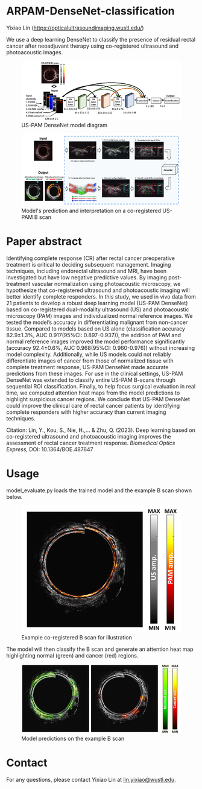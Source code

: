 # ARPAM-DenseNet-classification
Yixiao Lin (https://opticalultrasoundimaging.wustl.edu/)


We use a deep learning DenseNet to classify the presence of residual rectal cancer after neoadjuvant therapy using co-registered ultrasound and photoacoustic images.
<figure>
  <img src="https://github.com/OpticalUltrasoundImaging/ARPAM-DenseNet-classification/blob/main/model%20diagram.PNG" alt="Model diagram">
  <figcaption>US-PAM DenseNet model diagram</figcaption>
</figure>

<figure>
  <img src="https://github.com/OpticalUltrasoundImaging/ARPAM-DenseNet-classification/blob/main/model%20prediction%20pipeline.PNG" alt="Model prediction">
  <figcaption>Model's prediction and interpretation on a co-registered US-PAM B scan</figcaption>
</figure>

# Paper abstract
Identifying complete response (CR) after rectal cancer preoperative treatment is critical to deciding subsequent management. Imaging techniques, including endorectal ultrasound and MRI, have been investigated but have low negative predictive values. By imaging post-treatment vascular normalization using photoacoustic microscopy, we hypothesize that co-registered ultrasound and photoacoustic imaging will better identify complete responders. In this study, we used in vivo data from 21 patients to develop a robust deep learning model (US-PAM DenseNet) based on co-registered dual-modality ultrasound (US) and photoacoustic microscopy (PAM) images and individualized normal reference images.  We tested the model’s accuracy in differentiating malignant from non-cancer tissue. Compared to models based on US alone (classification accuracy 82.9±1.3%, AUC 0.917(95%CI: 0.897-0.937)), the addition of PAM and normal reference images improved the model performance significantly (accuracy 92.4±0.6%, AUC 0.968(95%CI: 0.960-0.976)) without increasing model complexity. Additionally, while US models could not reliably differentiate images of cancer from those of normalized tissue with complete treatment response, US-PAM DenseNet made accurate predictions from these images. For use in the clinical settings, US-PAM DenseNet was extended to classify entire US-PAM B-scans through sequential ROI classification. Finally, to help focus surgical evaluation in real time, we computed attention heat maps from the model predictions to highlight suspicious cancer regions. We conclude that US-PAM DenseNet could improve the clinical care of rectal cancer patients by identifying complete responders with higher accuracy than current imaging techniques.

Citation: Lin, Y., Kou, S., Nie, H.,... & Zhu, Q. (2023). Deep learning based on co-registered ultrasound and photoacoustic imaging improves the assessment of rectal cancer treatment response. *Biomedical Optics Express*, DOI: 10.1364/BOE.487647

# Usage
model_evaluate.py loads the trained model and the example B scan shown below.
<figure>
  <img src="https://github.com/OpticalUltrasoundImaging/ARPAM-DenseNet-classification/blob/main/example_USPAM_Bscan.PNG" alt="Example scan">
  <figcaption>Example co-registered B scan for illustration</figcaption>
</figure>

The model will then classify the B scan and generate an attention heat map highlighting normal (green) and cancer (red) regions.
<figure>
  <img src="https://github.com/OpticalUltrasoundImaging/ARPAM-DenseNet-classification/blob/main/example_model_prediction.PNG" alt="Example prediction">
  <figcaption>Model predictions on the example B scan</figcaption>
</figure>

# Contact
For any questions, please contact Yixiao Lin at lin.yixiao@wustl.edu.
